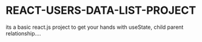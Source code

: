 # REACT-USERS-DATA-LIST-PROJECT
its a basic react.js project to get your hands with useState, child parent relationship....
